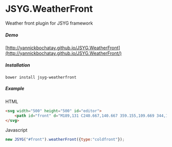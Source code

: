 # JSYG.WeatherFront
Weather front plugin for JSYG framework



##### Demo
[http://yannickbochatay.github.io/JSYG.WeatherFront](http://yannickbochatay.github.io/JSYG.WeatherFront/)



##### Installation
```shell
bower install jsyg-weatherfront
```


##### Example

HTML
```html
<svg width="500" height="500" id="editor">
    <path id="front" d="M189,131 C240.667,140.667 359.155,109.669 344,160 C311.65,267.433 93.4104,288.754 108,400 C120.29,493.714 292,443.333 384,465"/>
</svg>
```

Javascript
```javascript
new JSYG("#front").weatherFront({type:"coldfront"});
```